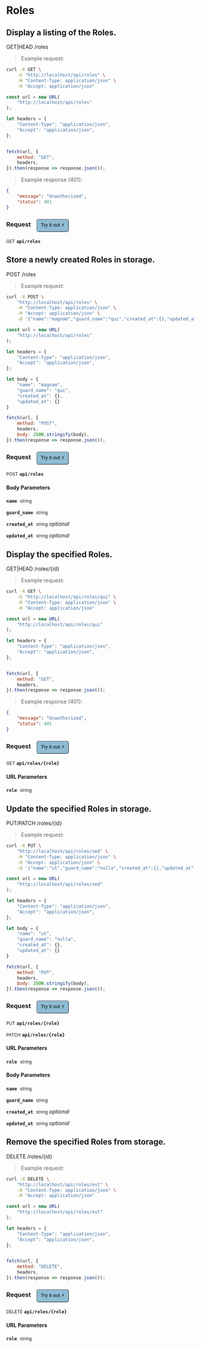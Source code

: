# Roles


## Display a listing of the Roles.


GET|HEAD /roles

> Example request:

```bash
curl -X GET \
    -G "http://localhost/api/roles" \
    -H "Content-Type: application/json" \
    -H "Accept: application/json"
```

```javascript
const url = new URL(
    "http://localhost/api/roles"
);

let headers = {
    "Content-Type": "application/json",
    "Accept": "application/json",
};


fetch(url, {
    method: "GET",
    headers,
}).then(response => response.json());
```


> Example response (401):

```json
{
    "message": "Unauthorized",
    "status": 401
}
```
<div id="execution-results-GETapi-roles" hidden>
    <blockquote>Received response<span id="execution-response-status-GETapi-roles"></span>:</blockquote>
    <pre class="json"><code id="execution-response-content-GETapi-roles"></code></pre>
</div>
<div id="execution-error-GETapi-roles" hidden>
    <blockquote>Request failed with error:</blockquote>
    <pre><code id="execution-error-message-GETapi-roles"></code></pre>
</div>
<form id="form-GETapi-roles" data-method="GET" data-path="api/roles" data-authed="0" data-hasfiles="0" data-headers='{"Content-Type":"application\/json","Accept":"application\/json"}' onsubmit="event.preventDefault(); executeTryOut('GETapi-roles', this);">
<h3>
    Request&nbsp;&nbsp;&nbsp;
        <button type="button" style="background-color: #8fbcd4; padding: 5px 10px; border-radius: 5px; border-width: thin;" id="btn-tryout-GETapi-roles" onclick="tryItOut('GETapi-roles');">Try it out ⚡</button>
    <button type="button" style="background-color: #c97a7e; padding: 5px 10px; border-radius: 5px; border-width: thin;" id="btn-canceltryout-GETapi-roles" onclick="cancelTryOut('GETapi-roles');" hidden>Cancel</button>&nbsp;&nbsp;
    <button type="submit" style="background-color: #6ac174; padding: 5px 10px; border-radius: 5px; border-width: thin;" id="btn-executetryout-GETapi-roles" hidden>Send Request 💥</button>
    </h3>
<p>
<small class="badge badge-green">GET</small>
 <b><code>api/roles</code></b>
</p>
</form>


## Store a newly created Roles in storage.


POST /roles

> Example request:

```bash
curl -X POST \
    "http://localhost/api/roles" \
    -H "Content-Type: application/json" \
    -H "Accept: application/json" \
    -d '{"name":"magnam","guard_name":"qui","created_at":{},"updated_at":{}}'

```

```javascript
const url = new URL(
    "http://localhost/api/roles"
);

let headers = {
    "Content-Type": "application/json",
    "Accept": "application/json",
};

let body = {
    "name": "magnam",
    "guard_name": "qui",
    "created_at": {},
    "updated_at": {}
}

fetch(url, {
    method: "POST",
    headers,
    body: JSON.stringify(body),
}).then(response => response.json());
```


<div id="execution-results-POSTapi-roles" hidden>
    <blockquote>Received response<span id="execution-response-status-POSTapi-roles"></span>:</blockquote>
    <pre class="json"><code id="execution-response-content-POSTapi-roles"></code></pre>
</div>
<div id="execution-error-POSTapi-roles" hidden>
    <blockquote>Request failed with error:</blockquote>
    <pre><code id="execution-error-message-POSTapi-roles"></code></pre>
</div>
<form id="form-POSTapi-roles" data-method="POST" data-path="api/roles" data-authed="0" data-hasfiles="0" data-headers='{"Content-Type":"application\/json","Accept":"application\/json"}' onsubmit="event.preventDefault(); executeTryOut('POSTapi-roles', this);">
<h3>
    Request&nbsp;&nbsp;&nbsp;
        <button type="button" style="background-color: #8fbcd4; padding: 5px 10px; border-radius: 5px; border-width: thin;" id="btn-tryout-POSTapi-roles" onclick="tryItOut('POSTapi-roles');">Try it out ⚡</button>
    <button type="button" style="background-color: #c97a7e; padding: 5px 10px; border-radius: 5px; border-width: thin;" id="btn-canceltryout-POSTapi-roles" onclick="cancelTryOut('POSTapi-roles');" hidden>Cancel</button>&nbsp;&nbsp;
    <button type="submit" style="background-color: #6ac174; padding: 5px 10px; border-radius: 5px; border-width: thin;" id="btn-executetryout-POSTapi-roles" hidden>Send Request 💥</button>
    </h3>
<p>
<small class="badge badge-black">POST</small>
 <b><code>api/roles</code></b>
</p>
<h4 class="fancy-heading-panel"><b>Body Parameters</b></h4>
<p>
<b><code>name</code></b>&nbsp;&nbsp;<small>string</small>  &nbsp;
<input type="text" name="name" data-endpoint="POSTapi-roles" data-component="body" required  hidden>
<br>
</p>
<p>
<b><code>guard_name</code></b>&nbsp;&nbsp;<small>string</small>  &nbsp;
<input type="text" name="guard_name" data-endpoint="POSTapi-roles" data-component="body" required  hidden>
<br>
</p>
<p>
<b><code>created_at</code></b>&nbsp;&nbsp;<small>string</small>     <i>optional</i> &nbsp;
<input type="text" name="created_at" data-endpoint="POSTapi-roles" data-component="body"  hidden>
<br>
</p>
<p>
<b><code>updated_at</code></b>&nbsp;&nbsp;<small>string</small>     <i>optional</i> &nbsp;
<input type="text" name="updated_at" data-endpoint="POSTapi-roles" data-component="body"  hidden>
<br>
</p>

</form>


## Display the specified Roles.


GET|HEAD /roles/{id}

> Example request:

```bash
curl -X GET \
    -G "http://localhost/api/roles/qui" \
    -H "Content-Type: application/json" \
    -H "Accept: application/json"
```

```javascript
const url = new URL(
    "http://localhost/api/roles/qui"
);

let headers = {
    "Content-Type": "application/json",
    "Accept": "application/json",
};


fetch(url, {
    method: "GET",
    headers,
}).then(response => response.json());
```


> Example response (401):

```json
{
    "message": "Unauthorized",
    "status": 401
}
```
<div id="execution-results-GETapi-roles--role-" hidden>
    <blockquote>Received response<span id="execution-response-status-GETapi-roles--role-"></span>:</blockquote>
    <pre class="json"><code id="execution-response-content-GETapi-roles--role-"></code></pre>
</div>
<div id="execution-error-GETapi-roles--role-" hidden>
    <blockquote>Request failed with error:</blockquote>
    <pre><code id="execution-error-message-GETapi-roles--role-"></code></pre>
</div>
<form id="form-GETapi-roles--role-" data-method="GET" data-path="api/roles/{role}" data-authed="0" data-hasfiles="0" data-headers='{"Content-Type":"application\/json","Accept":"application\/json"}' onsubmit="event.preventDefault(); executeTryOut('GETapi-roles--role-', this);">
<h3>
    Request&nbsp;&nbsp;&nbsp;
        <button type="button" style="background-color: #8fbcd4; padding: 5px 10px; border-radius: 5px; border-width: thin;" id="btn-tryout-GETapi-roles--role-" onclick="tryItOut('GETapi-roles--role-');">Try it out ⚡</button>
    <button type="button" style="background-color: #c97a7e; padding: 5px 10px; border-radius: 5px; border-width: thin;" id="btn-canceltryout-GETapi-roles--role-" onclick="cancelTryOut('GETapi-roles--role-');" hidden>Cancel</button>&nbsp;&nbsp;
    <button type="submit" style="background-color: #6ac174; padding: 5px 10px; border-radius: 5px; border-width: thin;" id="btn-executetryout-GETapi-roles--role-" hidden>Send Request 💥</button>
    </h3>
<p>
<small class="badge badge-green">GET</small>
 <b><code>api/roles/{role}</code></b>
</p>
<h4 class="fancy-heading-panel"><b>URL Parameters</b></h4>
<p>
<b><code>role</code></b>&nbsp;&nbsp;<small>string</small>  &nbsp;
<input type="text" name="role" data-endpoint="GETapi-roles--role-" data-component="url" required  hidden>
<br>
</p>
</form>


## Update the specified Roles in storage.


PUT/PATCH /roles/{id}

> Example request:

```bash
curl -X PUT \
    "http://localhost/api/roles/sed" \
    -H "Content-Type: application/json" \
    -H "Accept: application/json" \
    -d '{"name":"ut","guard_name":"nulla","created_at":{},"updated_at":{}}'

```

```javascript
const url = new URL(
    "http://localhost/api/roles/sed"
);

let headers = {
    "Content-Type": "application/json",
    "Accept": "application/json",
};

let body = {
    "name": "ut",
    "guard_name": "nulla",
    "created_at": {},
    "updated_at": {}
}

fetch(url, {
    method: "PUT",
    headers,
    body: JSON.stringify(body),
}).then(response => response.json());
```


<div id="execution-results-PUTapi-roles--role-" hidden>
    <blockquote>Received response<span id="execution-response-status-PUTapi-roles--role-"></span>:</blockquote>
    <pre class="json"><code id="execution-response-content-PUTapi-roles--role-"></code></pre>
</div>
<div id="execution-error-PUTapi-roles--role-" hidden>
    <blockquote>Request failed with error:</blockquote>
    <pre><code id="execution-error-message-PUTapi-roles--role-"></code></pre>
</div>
<form id="form-PUTapi-roles--role-" data-method="PUT" data-path="api/roles/{role}" data-authed="0" data-hasfiles="0" data-headers='{"Content-Type":"application\/json","Accept":"application\/json"}' onsubmit="event.preventDefault(); executeTryOut('PUTapi-roles--role-', this);">
<h3>
    Request&nbsp;&nbsp;&nbsp;
        <button type="button" style="background-color: #8fbcd4; padding: 5px 10px; border-radius: 5px; border-width: thin;" id="btn-tryout-PUTapi-roles--role-" onclick="tryItOut('PUTapi-roles--role-');">Try it out ⚡</button>
    <button type="button" style="background-color: #c97a7e; padding: 5px 10px; border-radius: 5px; border-width: thin;" id="btn-canceltryout-PUTapi-roles--role-" onclick="cancelTryOut('PUTapi-roles--role-');" hidden>Cancel</button>&nbsp;&nbsp;
    <button type="submit" style="background-color: #6ac174; padding: 5px 10px; border-radius: 5px; border-width: thin;" id="btn-executetryout-PUTapi-roles--role-" hidden>Send Request 💥</button>
    </h3>
<p>
<small class="badge badge-darkblue">PUT</small>
 <b><code>api/roles/{role}</code></b>
</p>
<p>
<small class="badge badge-purple">PATCH</small>
 <b><code>api/roles/{role}</code></b>
</p>
<h4 class="fancy-heading-panel"><b>URL Parameters</b></h4>
<p>
<b><code>role</code></b>&nbsp;&nbsp;<small>string</small>  &nbsp;
<input type="text" name="role" data-endpoint="PUTapi-roles--role-" data-component="url" required  hidden>
<br>
</p>
<h4 class="fancy-heading-panel"><b>Body Parameters</b></h4>
<p>
<b><code>name</code></b>&nbsp;&nbsp;<small>string</small>  &nbsp;
<input type="text" name="name" data-endpoint="PUTapi-roles--role-" data-component="body" required  hidden>
<br>
</p>
<p>
<b><code>guard_name</code></b>&nbsp;&nbsp;<small>string</small>  &nbsp;
<input type="text" name="guard_name" data-endpoint="PUTapi-roles--role-" data-component="body" required  hidden>
<br>
</p>
<p>
<b><code>created_at</code></b>&nbsp;&nbsp;<small>string</small>     <i>optional</i> &nbsp;
<input type="text" name="created_at" data-endpoint="PUTapi-roles--role-" data-component="body"  hidden>
<br>
</p>
<p>
<b><code>updated_at</code></b>&nbsp;&nbsp;<small>string</small>     <i>optional</i> &nbsp;
<input type="text" name="updated_at" data-endpoint="PUTapi-roles--role-" data-component="body"  hidden>
<br>
</p>

</form>


## Remove the specified Roles from storage.


DELETE /roles/{id}

> Example request:

```bash
curl -X DELETE \
    "http://localhost/api/roles/est" \
    -H "Content-Type: application/json" \
    -H "Accept: application/json"
```

```javascript
const url = new URL(
    "http://localhost/api/roles/est"
);

let headers = {
    "Content-Type": "application/json",
    "Accept": "application/json",
};


fetch(url, {
    method: "DELETE",
    headers,
}).then(response => response.json());
```


<div id="execution-results-DELETEapi-roles--role-" hidden>
    <blockquote>Received response<span id="execution-response-status-DELETEapi-roles--role-"></span>:</blockquote>
    <pre class="json"><code id="execution-response-content-DELETEapi-roles--role-"></code></pre>
</div>
<div id="execution-error-DELETEapi-roles--role-" hidden>
    <blockquote>Request failed with error:</blockquote>
    <pre><code id="execution-error-message-DELETEapi-roles--role-"></code></pre>
</div>
<form id="form-DELETEapi-roles--role-" data-method="DELETE" data-path="api/roles/{role}" data-authed="0" data-hasfiles="0" data-headers='{"Content-Type":"application\/json","Accept":"application\/json"}' onsubmit="event.preventDefault(); executeTryOut('DELETEapi-roles--role-', this);">
<h3>
    Request&nbsp;&nbsp;&nbsp;
        <button type="button" style="background-color: #8fbcd4; padding: 5px 10px; border-radius: 5px; border-width: thin;" id="btn-tryout-DELETEapi-roles--role-" onclick="tryItOut('DELETEapi-roles--role-');">Try it out ⚡</button>
    <button type="button" style="background-color: #c97a7e; padding: 5px 10px; border-radius: 5px; border-width: thin;" id="btn-canceltryout-DELETEapi-roles--role-" onclick="cancelTryOut('DELETEapi-roles--role-');" hidden>Cancel</button>&nbsp;&nbsp;
    <button type="submit" style="background-color: #6ac174; padding: 5px 10px; border-radius: 5px; border-width: thin;" id="btn-executetryout-DELETEapi-roles--role-" hidden>Send Request 💥</button>
    </h3>
<p>
<small class="badge badge-red">DELETE</small>
 <b><code>api/roles/{role}</code></b>
</p>
<h4 class="fancy-heading-panel"><b>URL Parameters</b></h4>
<p>
<b><code>role</code></b>&nbsp;&nbsp;<small>string</small>  &nbsp;
<input type="text" name="role" data-endpoint="DELETEapi-roles--role-" data-component="url" required  hidden>
<br>
</p>
</form>




